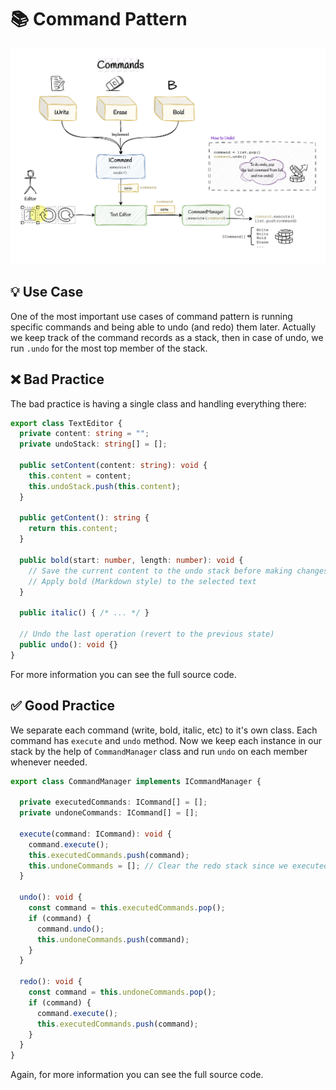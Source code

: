 # 📚 Command Pattern
![command-design-pattern](../../assets/command-pattern.jpg)

## 💡 Use Case
One of the most important use cases of command pattern is running specific commands and being able to undo (and redo) them later. Actually we keep track of the command records as a stack, then in case of undo, we run `.undo` for the most top member of the stack.

## ❌ Bad Practice

The bad practice is having a single class and handling everything there:

```typescript
export class TextEditor {
  private content: string = "";
  private undoStack: string[] = [];

  public setContent(content: string): void {
    this.content = content;
    this.undoStack.push(this.content);
  }

  public getContent(): string {
    return this.content;
  }

  public bold(start: number, length: number): void {
    // Save the current content to the undo stack before making changes
    // Apply bold (Markdown style) to the selected text
  }

  public italic() { /* ... */ }

  // Undo the last operation (revert to the previous state)
  public undo(): void {}
}
```

For more information you can see the full source code.


## ✅ Good Practice

We separate each command (write, bold, italic, etc) to it's own class. Each command has `execute` and `undo` method. Now we keep each instance in our stack by the help of `CommandManager` class and run `undo` on each member whenever needed.

```typescript
export class CommandManager implements ICommandManager {

  private executedCommands: ICommand[] = [];
  private undoneCommands: ICommand[] = [];

  execute(command: ICommand): void {
    command.execute();
    this.executedCommands.push(command);
    this.undoneCommands = []; // Clear the redo stack since we executed a new command
  }

  undo(): void {
    const command = this.executedCommands.pop();
    if (command) {
      command.undo();
      this.undoneCommands.push(command);
    }
  }

  redo(): void {
    const command = this.undoneCommands.pop();
    if (command) {
      command.execute();
      this.executedCommands.push(command);
    }
  }
}
```

Again, for more information you can see the full source code.
